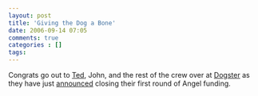 ```yaml
---
layout: post
title: 'Giving the Dog a Bone'
date: 2006-09-14 07:05
comments: true
categories : []
tags:
---
```

Congrats go out to <a href="http://spideysenses.com">Ted</a>, John, and the rest of the crew over at <a href="http://dogster.com">Dogster</a> as they have just <a href="http://blog.dogster.com/2006/09/13/this-dog-earned-a-bone/">announced</a> closing their first round of Angel funding.



